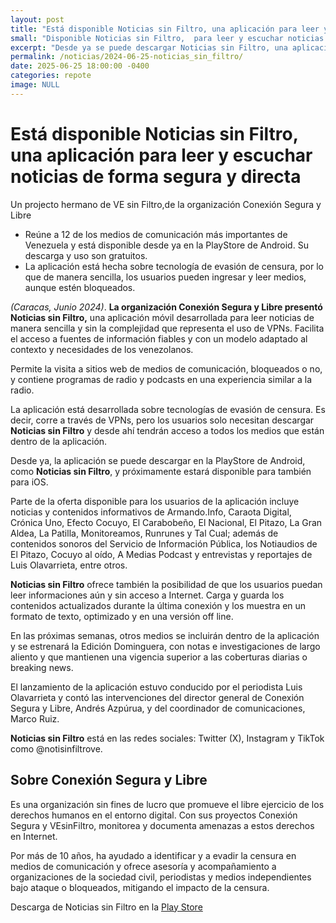```yaml
---
layout: post
title: "Está disponible Noticias sin Filtro, una aplicación para leer y escuchar noticias de forma segura y directa"
small: "Disponible Noticias sin Filtro,  para leer y escuchar noticias de forma segura y directa"
excerpt: "Desde ya se puede descargar Noticias sin Filtro, una aplicación móvil para leer noticias de manera sencilla y sin la complejidad que representa el uso de VPNs. Facilita el acceso a fuentes de información fiables y con un modelo adaptado al contexto y necesidades de los venezolanos."
permalink: /noticias/2024-06-25-noticias_sin_filtro/
date: 2025-06-25 18:00:00 -0400
categories: repote
image: NULL
---
```



# Está disponible Noticias sin Filtro, una aplicación para leer y escuchar noticias de forma segura y directa
Un projecto hermano de VE sin Filtro,de la organización Conexión Segura y Libre

-   Reúne a 12 de los medios de comunicación más importantes de Venezuela y está disponible desde ya en la PlayStore de Android. Su descarga y uso son gratuitos.
-   La aplicación está hecha sobre tecnología de evasión de censura, por lo que de manera sencilla, los usuarios pueden ingresar y leer medios, aunque estén bloqueados.

*(Caracas, Junio 2024)*. **La organización Conexión Segura y Libre presentó Noticias sin Filtro,** una aplicación móvil desarrollada para leer noticias de manera sencilla y sin la complejidad que representa el uso de VPNs. Facilita el acceso a fuentes de información fiables y con un modelo adaptado al contexto y necesidades de los venezolanos.

Permite la visita a sitios web de medios de comunicación, bloqueados o no, y contiene programas de radio y podcasts en una experiencia similar a la radio.

La aplicación está desarrollada sobre tecnologías de evasión de censura. Es decir, corre a través de VPNs, pero los usuarios solo necesitan descargar **Noticias sin Filtro** y desde ahí tendrán acceso a todos los medios que están dentro de la aplicación.

Desde ya, la aplicación se puede descargar en la PlayStore de Android, como **Noticias sin Filtro**,  y próximamente estará disponible para también para iOS.

Parte de la oferta disponible para los usuarios de la aplicación incluye noticias y contenidos informativos de Armando.Info, Caraota Digital, Crónica Uno, Efecto Cocuyo, El Carabobeño, El Nacional, El Pitazo, La Gran Aldea, La Patilla, Monitoreamos, Runrunes y Tal Cual; además de contenidos sonoros del Servicio de Información Pública, los Notiaudios de El Pitazo, Cocuyo al oído, A Medias Podcast y entrevistas y reportajes de Luis Olavarrieta, entre otros.

**Noticias sin Filtro** ofrece también la posibilidad de que los usuarios puedan leer informaciones aún y sin acceso a Internet. Carga y guarda los contenidos actualizados durante la última conexión y los muestra en un formato de texto, optimizado y en una versión off line.

En las próximas semanas, otros medios se incluirán dentro de la aplicación y se estrenará la Edición Dominguera, con notas e investigaciones de largo aliento y que mantienen una vigencia superior a las coberturas diarias o breaking news.

El lanzamiento de la aplicación estuvo conducido por el periodista Luis Olavarrieta y contó las intervenciones del director general de Conexión Segura y Libre, Andrés Azpúrua, y del coordinador de comunicaciones, Marco Ruiz.

**Noticias sin Filtro** está en las redes sociales: Twitter (X), Instagram y TikTok como @notisinfiltrove.

## Sobre Conexión Segura y Libre
Es una organización sin fines de lucro que promueve el libre ejercicio de los derechos humanos en el entorno digital. Con sus proyectos Conexión Segura y VEsinFiltro, monitorea y documenta amenazas a estos derechos en Internet.

Por más de 10 años, ha ayudado a identificar y a evadir la censura en medios de comunicación y ofrece asesoría y acompañamiento a organizaciones de la sociedad civil, periodistas y medios independientes bajo ataque o bloqueados, mitigando el impacto de la censura.

Descarga de Noticias sin Filtro en la [Play Store](https://play.google.com/store/apps/details?id=com.vesinfiltro.noticias)
